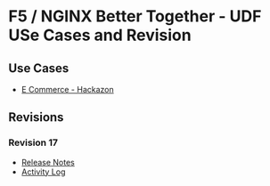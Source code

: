 # F5 / NGINX Better Together - UDF USe Cases and Revision

## Use Cases

- [E Commerce - Hackazon](https://github.com/tomminux/f5-udf-better-together-bp-docs/blob/main/use-cases/e-commerce-hackazon.md)

## Revisions

### Revision 17

- [Release Notes]()
- [Activity Log]()


